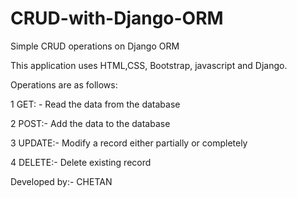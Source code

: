# CRUD-with-Django-ORM
Simple CRUD operations on Django ORM

This application uses HTML,CSS, Bootstrap, javascript and Django. 

Operations are as follows:

1 GET: - Read the data from the database

2 POST:- Add the data to the database

3 UPDATE:- Modify a record either partially or completely

4 DELETE:- Delete existing record

Developed by:- CHETAN
